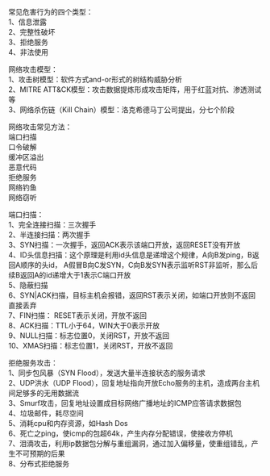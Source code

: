 常见危害行为的四个类型：  
1、信息泄露    
2、完整性破坏  
3、拒绝服务  
4、非法使用  

网络攻击模型：  
1、攻击树模型：软件方式and-or形式的树结构威胁分析  
2、MITRE ATT&CK模型：攻击数据提炼形成攻击矩阵，用于红蓝对抗、渗透测试等  
3、网络杀伤链（Kill Chain）模型：洛克希德马丁公司提出，分七个阶段  

网络攻击常见方法：  
端口扫描  
口令破解  
缓冲区溢出  
恶意代码  
拒绝服务  
网络钓鱼  
网络窃听  

端口扫描：  
1、完全连接扫描：三次握手  
2、半连接扫描：两次握手  
3、SYN扫描：一次握手，返回ACK表示该端口开放，返回RESET没有开放  
4、ID头信息扫描：这个原理是利用id头信息是递增这个规律，A向B发ping，B返回A顺序的头id，
              A假冒B向C发SYN，C向B发SYN表示监听RST非监听，那么后续B返回A的id递增大于1表示C端口开放  
5、隐蔽扫描  
6、SYN|ACK扫描，目标主机会报错，返回RST表示关闭，如端口开放则不返回直接丢弃  
7、FIN扫描： RESET表示关闭，开放不返回  
8、ACK扫描：TTL小于64，WIN大于0表示开放  
9、NULL扫描：标志位置0，关闭RST，开放不返回  
10、XMAS扫描：标志位置1，关闭RST，开放不返回  

拒绝服务攻击：  
1、同步包风暴（SYN Flood），发送大量半连接状态的服务请求  
2、UDP洪水（UDP Flood），回复地址指向开放Echo服务的主机，造成两台主机间足够多的无用数据流  
3、Smurf攻击，回复地址设置成目标网络广播地址的ICMP应答请求数据包  
4、垃圾邮件，耗尽空间  
5、消耗cpu和内存资源，如Hash Dos  
6、死亡之ping，使icmp的包超64k，产生内存分配错误，使接收方停机  
7、泪滴攻击，利用ip数据包分解与重组漏洞，通过加入偏移量，使重组错乱，产生不可预期的后果  
8、分布式拒绝服务      